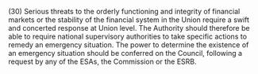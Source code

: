 (30) Serious threats to the orderly functioning and integrity of financial markets or the stability of the financial system in the Union require a swift and concerted response at Union level. The Authority should therefore be able to require national supervisory authorities to take specific actions to remedy an emergency situation. The power to determine the existence of an emergency situation should be conferred on the Council, following a request by any of the ESAs, the Commission or the ESRB.
